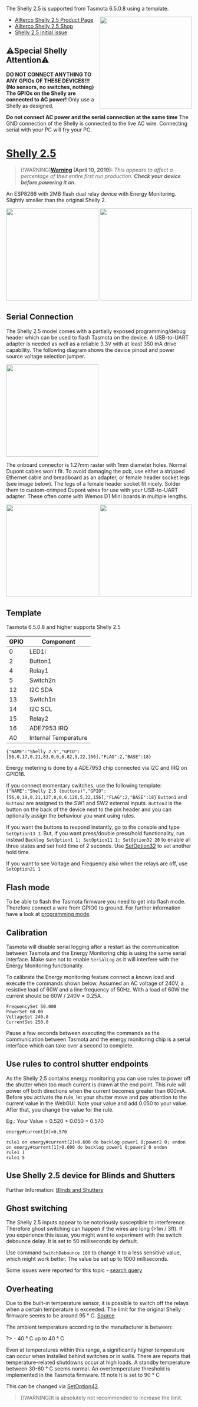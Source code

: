 
  
The Shelly 2.5 is supported from Tasmota 6.5.0.8 using a template.

<img src="https://shelly.cloud/wp-content/uploads/2019/02/shelly_25_250.png" width="250" align="right" />

* [Allterco Shelly 2.5 Product Page](https://shelly.cloud/shelly-25-wifi-smart-relay-roller-shutter-home-automation/)
* [Allterco Shelly 2.5 Shop](https://shelly.cloud/product/wifi-smart-home-automation-shelly-25-switch-relay-roller-shutter/)
* [Shelly 2.5 Initial issue](https://github.com/arendst/Tasmota/issues/5592)

## ⚠️️Special Shelly Attention⚠️️

**DO NOT CONNECT ANYTHING TO ANY GPIOs OF THESE DEVICES!!! (No sensors, no switches, nothing)  
The GPIOs on the Shelly are connected to AC power!** Only use a Shelly as designed. 

**Do not connect AC power and the serial connection at the same time**
The GND connection of the Shelly is connected to the live AC wire. Connecting serial with your PC will fry your PC.

# [Shelly 2.5](https://shelly.cloud/shelly-25-wifi-smart-relay-roller-shutter-home-automation/)
> [!WARNING]**[Warning](https://www.facebook.com/groups/ShellyIoTCommunitySupport/permalink/2029876037111750/) (April 10, 2019):** _This appears to affect a percentage of their entire first run production. **Check your device before powering it on.**_

An ESP8266 with 2MB flash dual relay device with Energy Monitoring. Slightly smaller than the original Shelly 2.

<img src="https://shelly.cloud/wp-content/uploads/2019/01/s25_size2.jpg" height="250" />
<img src="https://shelly.cloud/wp-content/uploads/2019/01/s25_size.jpg" height="250" />

## Serial Connection

The Shelly 2.5 model comes with a partially exposed programming/debug header which can be used to flash Tasmota on the device. A USB-to-UART adapter is needed as well as a reliable 3.3V with at least 350 mA drive capability. The following diagram shows the device pinout and power source voltage selection jumper.

<img src="https://shelly.cloud/wp-content/uploads/2019/01/pin_out-650x397.png" height="250" />

The onboard connector is 1.27mm raster with 1mm diameter holes. Normal Dupont cables won't fit. To avoid damaging the pcb, use either a stripped Ethernet cable and breadboard as an adapter, or female header socket legs (see image below). The legs of a female header socket fit nicely. Solder them to custom-crimped Dupont wires for use with your USB-to-UART adapter. These often come with Wemos D1 Mini boards in multiple lengths.

<img src="https://user-images.githubusercontent.com/188284/63646301-aef1d800-c710-11e9-9bf7-5b45ca470144.png" height="250" />
<img src="https://user-images.githubusercontent.com/188284/63646333-3dfef000-c711-11e9-9446-82ea0ce88c95.png" height="250" />

## Template
Tasmota 6.5.0.8 and higher supports Shelly 2.5  

| GPIO | Component |
| -- | -- |
| 0 | LED1i
| 2 | Button1
| 4 | Relay1
| 5 | Switch2n
| 12 | I2C SDA
| 13 | Switch1n
| 14 | I2C SCL
| 15 | Relay2
| 16 | ADE7953 IRQ
| A0 | Internal Temperature

`{"NAME":"Shelly 2.5","GPIO":[56,0,17,0,21,83,0,0,6,82,5,22,156],"FLAG":2,"BASE":18}`  

Energy metering is done by a ADE7953 chip connected via I2C and IRQ on GPIO16.  

If you connect momentary switches, use the following template:  
`{"NAME":"Shelly 2.5 (buttons)","GPIO":[56,0,19,0,21,127,0,0,6,126,5,22,156],"FLAG":2,"BASE":18}`
`Button1` and `Button2` are assigned to the SW1 and SW2 external inputs. `Button3` is the button on the back of the device next to the pin header and you can optionally assign the behaviour you want using rules.

If you want the buttons to respond instantly, go to the console and type `SetOption13 1`.
But, if you want press/double press/hold functionality, run instead `Backlog SetOption1 1; SetOption11 1; SetOption32 20` to enable all three states and set hold time of 2 seconds. Use [SetOption32](https://tasmota.github.io/docs/#/Commands?id=setoption32) to set another hold time.

If you want to see Voltage and Frequency also when the relays are off, use `SetOption21 1`

## Flash mode
To be able to flash the Tasmota firmware you need to get into flash mode. Therefore connect a wire from GPIO0 to ground. For further information have a look at [programming mode](Hardware-Preparation#programming-mode).

## Calibration
Tasmota will disable serial logging after a restart as the communication between Tasmota and the Energy Monitoring chip is using the same serial interface. Make sure not to enable `SerialLog` as it will interfere with the Energy Monitoring functionality.

To calibrate the Energy monitoring feature connect a known load and execute the commands shown below. Assumed an AC voltage of 240V, a resistive load of 60W and a line frequency of 50Hz. With a load of 60W the current should be 60W / 240V = 0.25A.  
```
FrequencySet 50.000
PowerSet 60.00
VoltageSet 240.0
CurrentSet 250.0
```
Pause a few seconds between executing the commands as the communication between Tasmota and the energy monitoring chip is a serial interface which can take over a second to complete.

## Use rules to control shutter endpoints
As the Shelly 2.5 contains energy monitoring you can use rules to power off the shutter when too much current is drawn at the end point. This rule will power off both directions when the current becomes greater than 600mA.
Before you activate the rule, let your shutter move and pay attention to the current value in the WebGUI.
Note your value and add 0.050 to your value.
After that, you change the value for the rule.

Eg.: Your Value = 0.520 + 0.050 = 0.570

`energy#current[X]>0.570`

```
rule1 on energy#current[2]>0.600 do backlog power1 0;power2 0; endon on energy#current[1]>0.600 do backlog power1 0;power2 0 endon
rule1 1
rule1 5
```

## Use Shelly 2.5 device for Blinds and Shutters
Further Information: [Blinds and Shutters](Blinds-and-Shutters)


## Ghost switching
The Shelly 2.5 inputs appear to be notoriously susceptible to interference. Therefore ghost switching can happen if the wires are long (>1m / 3ft). If you experience this issue, you might want to experiment with the switch debounce delay. It is set to 50 milliseconds by default.

Use command `SwitchDebounce 100` to change it to a less sensitive value, which might work better. The value be set up to 1000 milliseconds.

Some issues were reported for this topic - [search query](https://github.com/arendst/Tasmota/issues?utf8=%E2%9C%93&q=ghost+shelly)


## Overheating 

Due to the built-in temperature sensor, it is possible to switch off the relays when a certain temperature is exceeded. The limit for the original Shelly firmware seems to be around 95 ° C. [Source](https://www.shelly-support.eu/lexikon/index.php?entry/1-shelly-2-5/)

The ambient temperature according to the manufacturer is between:

?> \- 40 ° C up to 40 ° C

Even at temperatures within this range, a significantly higher temperature can occur when installed behind switches or in walls. There are reports that temperature-related shutdowns occur at high loads.
A standby temperature between 30-60 ° C seems normal.
An overtemperature threshold is implemented in the Tasmota firmware. 
!!! note
    It is set to 90 ° C

This can be changed via [SetOption42](Commands.md?id=setoption42).
> [!WARNING]It is absolutely not recommended to increase the limit.
